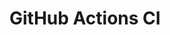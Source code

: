 # GitHub Actions CI























































































































































































































































































































































































































































































































































































































































































































































































































































































































































































































































































































































































































































































































































































































































































































































































































































































































































































































































































































































































































































































































































































































































































































































































































































































































































































































































































































































































































































































































































































































































































































































































































































































































































































































